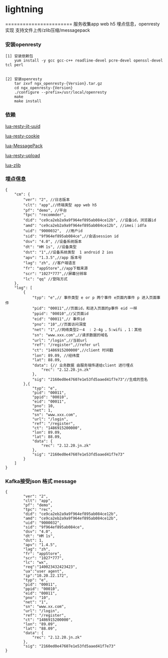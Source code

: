 # lightning
=======================
服务收集app web h5 埋点信息，openresty 实现
支持文件上传/zlib压缩/messagepack

### 安装openresty
    [1] 安装依赖包   
        yum install -y gcc gcc-c++ readline-devel pcre-devel openssl-devel tcl perl  
   
    
    [2] 安装openresty  
        tar zxvf ngx_openresty-{Version}.tar.gz    
        cd ngx_openresty-{Version} 
        ./configure --prefix=/usr/local/openresty   
        make    
        make install 
### 依赖       
[lua-resty-jit-uuid](https://github.com/thibaultcha/lua-resty-jit-uuid)

[lua-resty-cookie](https://github.com/cloudflare/lua-resty-cookie)

[lua-MessagePack](https://github.com/fperrad/lua-MessagePack)

[lua-resty-upload](https://github.com/openresty/lua-resty-upload)

[lua-zlib](https://github.com/brimworks/lua-zlib) 
### 埋点信息
    {
        "cm": {
            "ver": "2", //日志版本
            "clt": "app",//终端类型 app web h5
            "pf": "demo", //平台
            "tpc": "recommder",
            "did": "ce9ca2eb2a9a9f964ef895ab084ce12b", //设备id，浏览器id
            "amd": "ce9ca2eb2a9a9f964ef895ab084ce12b", //imei｜idfa 
            "uid": "9000032",  //用户id
            "sid": "9f964ef895ab084ce",//会话session id
            "dsv": "4.0", //设备系统版本
            "dt": "HM 1s", //设备类型
            "dst": "1",//设备系统类型  1 android 2 ios
            "apv": "1.3.5",//app 版本号
            "lag": "zh", //客户端语言
            "fr": "appStore",//app下载来源
            "scr": "1027*777",//屏幕分辨率
            "lc": "qq" //登陆方式
        },
        "log": [
            {
                "typ": "e",// 事件类型 e or p 两个事件 e页面内事件 p 进入页面事件
                "pid": "00011",//页面id，和进入页面的p事件 eid 一样
                "ppid": "00010",//父页面id
                "eid": "00011",// 事件id
                "pno": "10",//页面访问深度
                "net": "1",//网络类型2－4  : 2-4g ，5:wifi ，1：其他
                "sn": "www.xxx.com",//请求数据的域名
                "url": "/login",//当前url
                "ref": "/register",//refer url
                "ct": "1486915200000",//client 时间戳
                "lon": 89.09, //经纬度
                "lat": 88.09,
                "data": {// 业务数据 由服务端传递给client 进行埋点
                    "rec": "2.12.20.jn.zk"
                },
                "sig": "2160ed0e47607e1e53fd5aaed41f7e73"//生成的签名
            },{
                "typ": "e",
                "pid": "00011",
                "ppid": "00010",
                "eid": "00011",
                "pno": 10,
                "net": 1,
                "sn": "www.xxx.com",
                "url": "/login",
                "ref": "/register",
                "ct": "1486915200000",
                "lon": 89.09,
                "lat": 88.09,
                "data": {
                    "rec": "2.12.20.jn.zk"
                },
                "sig": "2160ed0e47607e1e53fd5aaed41f7e73"
            }
        ]
    }
### Kafka接受json 格式 message
    {
            "ver": "2",
            "clt": "app",
            "pf": "demo",
            "tpc": "rec",
            "did": "ce9ca2eb2a9a9f964ef895ab084ce12b",
            "amd": "ce9ca2eb2a9a9f964ef895ab084ce12b",
            "uid": "9000032",
            "sid": "9f964ef895ab084ce",
            "dsv": "4.0",
            "dt": "HM 1s",
            "dst": 1,
            "apv": "1.4.5",
            "lag": "zh",
            "fr": "appStore",
            "scr": "1027*777",
            "lc": "wx",
            "req":"140023432423423",
            "ua":"user agent",
            "ip":"10.20.22.172",
            "typ": "e",
            "pid": "00011",
            "ppid": "00010",
            "eid": "00011",
            "pno": "10",
            "net": "1",
            "sn": "www.xx.com",
            "url": "/login",
            "ref": "/register",
            "ct": "1486915200000",
            "lon": "89.09",
            "lat": "88.09",
            "data": {
                "rec": "2.12.20.jn.zk"
            },
            "sig": "2160ed0e47607e1e53fd5aaed41f7e73"
    }
